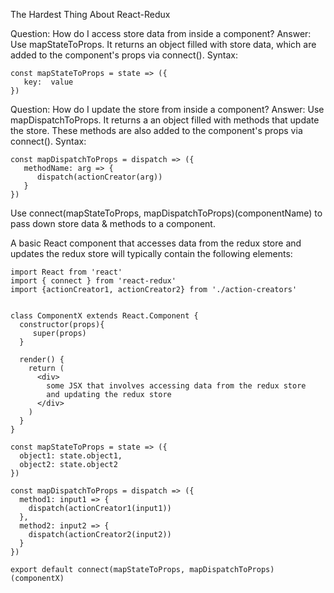 The Hardest Thing About React-Redux


Question: How do I access store data from inside a component?
Answer: Use mapStateToProps. It returns an object filled with store data, which are added to the component's props via connect().
Syntax:
```
const mapStateToProps = state => ({
   key:  value
})
```
Question: How do I update the store from inside a component?
Answer: Use mapDispatchToProps. It returns a an object filled with methods that update the store. These methods are also added to the component's props via connect().
Syntax:
```
const mapDispatchToProps = dispatch => ({
   methodName: arg => {
      dispatch(actionCreator(arg))
   }
})
```
Use connect(mapStateToProps, mapDispatchToProps)(componentName) to pass down store data & methods to a component.


A basic React component that accesses data from the redux store and updates the redux store will typically contain the following elements:
```
import React from 'react'
import { connect } from 'react-redux'
import {actionCreator1, actionCreator2} from './action-creators'


class ComponentX extends React.Component {
  constructor(props){
     super(props)
  }

  render() {
    return (
      <div>
        some JSX that involves accessing data from the redux store
        and updating the redux store
      </div>
    )
  }
}

const mapStateToProps = state => ({
  object1: state.object1,
  object2: state.object2
})

const mapDispatchToProps = dispatch => ({
  method1: input1 => {
    dispatch(actionCreator1(input1))
  },
  method2: input2 => {
    dispatch(actionCreator2(input2))
  }
})

export default connect(mapStateToProps, mapDispatchToProps)(componentX)
```
